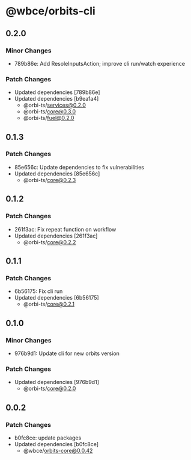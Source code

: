 # @wbce/orbits-cli

## 0.2.0

### Minor Changes

- 789b86e: Add ResoleInputsAction; improve cli run/watch experience

### Patch Changes

- Updated dependencies [789b86e]
- Updated dependencies [b9ea1a4]
    - @orbi-ts/services@0.2.0
    - @orbi-ts/core@0.3.0
    - @orbi-ts/fuel@0.2.0

## 0.1.3

### Patch Changes

- 85e656c: Update dependencies to fix vulnerabilities
- Updated dependencies [85e656c]
    - @orbi-ts/core@0.2.3

## 0.1.2

### Patch Changes

- 261f3ac: Fix repeat function on workflow
- Updated dependencies [261f3ac]
    - @orbi-ts/core@0.2.2

## 0.1.1

### Patch Changes

- 6b56175: Fix cli run
- Updated dependencies [6b56175]
    - @orbi-ts/core@0.2.1

## 0.1.0

### Minor Changes

- 976b9d1: Update cli for new orbits version

### Patch Changes

- Updated dependencies [976b9d1]
    - @orbi-ts/core@0.2.0

## 0.0.2

### Patch Changes

- b0fc8ce: update packages
- Updated dependencies [b0fc8ce]
    - @wbce/orbits-core@0.0.42
